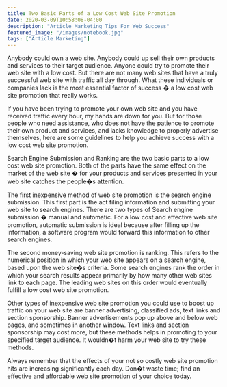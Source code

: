 ```yaml
---
title: Two Basic Parts of a Low Cost Web Site Promotion 
date: 2020-03-09T10:58:08-04:00
description: "Article Marketing Tips For Web Success"
featured_image: "/images/notebook.jpg"
tags: ["Article Marketing"]
---
```


Anybody could own a web site. Anybody could up sell their own products and services to their target audience. Anyone could try to promote their web site with a low cost. But there are not many web sites that have a truly successful web site with traffic all day through. What these individuals or companies lack is the most essential factor of success � a low cost web site promotion that really works.

If you have been trying to promote your own web site and you have received traffic every hour, my hands are down for you. But for those people who need assistance, who does not have the patience to promote their own product and services, and lacks knowledge to properly advertise themselves, here are some guidelines to help you achieve success with a low cost web site promotion.

Search Engine Submission and Ranking are the two basic parts to a low cost web site promotion. Both of the parts have the same effect on the market of the web site � for your products and services presented in your web site catches the people�s attention. 

The first inexpensive method of web site promotion is the search engine submission. This first part is the act filing information and submitting your web site to search engines. There are two types of Search engine submission � manual and automatic. For a low cost and effective web site promotion, automatic submission is ideal because after filling up the information, a software program would forward this information to other search engines.

The second money-saving web site promotion is ranking.  This refers to the numerical position in which your web site appears on a search engine, based upon the web site�s criteria. Some search engines rank the order in which your search results appear primarily by how many other web sites link to each page. The leading web sites on this order would eventually fulfill a low cost web site promotion. 

Other types of inexpensive web site promotion you could use to boost up traffic on your web site are banner advertising, classified ads, text links and section sponsorship. Banner advertisements pop up above and below web pages, and sometimes in another window. Text links and section sponsorship may cost more, but these methods helps in promoting to your specified target audience. It wouldn�t harm your web site to try these methods. 

Always remember that the effects of your not so costly web site promotion hits are increasing significantly each day.  Don�t waste time; find an effective and affordable web site promotion of your choice today.
